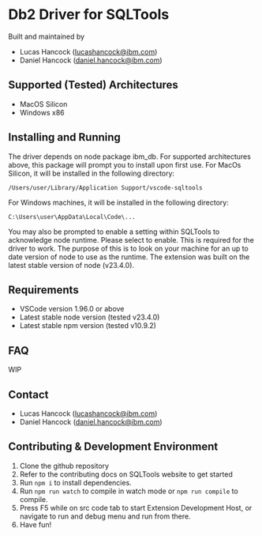 # Db2 Driver for SQLTools

Built and maintained by

- Lucas Hancock (lucashancock@ibm.com)
- Daniel Hancock (daniel.hancock@ibm.com)

## Supported (Tested) Architectures

- MacOS Silicon
- Windows x86

## Installing and Running

The driver depends on node package ibm_db. For supported architectures above, this package will prompt you to install upon first use. For MacOs Silicon, it will be installed in the following directory:

`/Users/user/Library/Application Support/vscode-sqltools`

For Windows machines, it will be installed in the following directory:

`C:\Users\user\AppData\Local\Code\...`

You may also be prompted to enable a setting within SQLTools to acknowledge node runtime. Please select to enable. This is required for the driver to work. The purpose of this is to look on your machine for an up to date version of node to use as the runtime. The extension was built on the latest stable version of node (v23.4.0).

## Requirements

- VSCode version 1.96.0 or above
- Latest stable node version (tested v23.4.0)
- Latest stable npm version (tested v10.9.2)

## FAQ

WIP

## Contact

- Lucas Hancock (lucashancock@ibm.com)
- Daniel Hancock (daniel.hancock@ibm.com)

## Contributing & Development Environment

1. Clone the github repository
2. Refer to the contributing docs on SQLTools website to get started
3. Run `npm i` to install dependencies.
4. Run `npm run watch` to compile in watch mode or `npm run compile` to compile.
5. Press F5 while on src code tab to start Extension Development Host, or navigate to run and debug menu and run from there.
6. Have fun!
